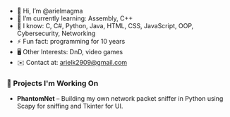 - 👋 Hi, I’m @arielmagma
- 🌱 I’m currently learning: Assembly, C++
- 📖 I know: C, C#, Python, Java, HTML, CSS, JavaScript, OOP, Cybersecurity, Networking
- ⚡ Fun fact: programming for 10 years
- 🖥️ Other Interests: DnD, video games
- ✉️ Contact at: arielk2909@gmail.com

### 🚧 Projects I'm Working On
- **PhantomNet** – Building my own network packet sniffer in Python using Scapy for sniffing and Tkinter for UI.

